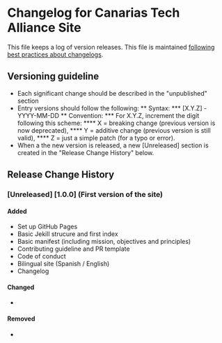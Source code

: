 # Changelog for Canarias Tech Alliance Site

This file keeps a log of version releases. This file is maintained
[following best practices about changelogs](https://keepachangelog.com/en/1.0.0/).

## Versioning guideline

* Each significant change should be described in the "unpublished" section
* Entry versions should follow the following:
** Syntax:
*** [X.Y.Z] - YYYY-MM-DD
** Convention:
*** For X.Y.Z, increment the digit following this scheme:
**** X = breaking change (previous version is now deprecated),
**** Y = additive change (previous version is still valid),
**** Z = just a simple patch (for a typo or error).
* When a the new version is released, a new [Unreleased] section is created in the "Release Change History" below.

## Release Change History

### [Unreleased] [1.0.0] (First version of the site)

#### Added

* Set up GitHub Pages
* Basic Jekill strucure and first index
* Basic manifest (including mission, objectives and principles)
* Contributing guideline and PR template
* Code of conduct
* Bilingual site (Spanish / English)
* Changelog

#### Changed

*

#### Removed

*

